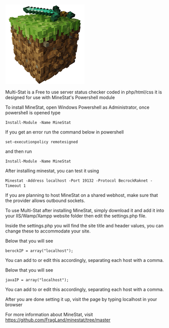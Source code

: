 ![Multi-Stat](https://github.com/Deadlineem/Multi-Stat/blob/398fce629c8af449be984356972f8f8273581dc0/images/logo.png)

Multi-Stat is a Free to use server status checker coded in php/html/css
it is designed for use with MineStat's Powershell module

To install MineStat, open Windows Powershell as Administrator, once powershell is opened type 

    Install-Module -Name MineStat

If you get an error run the command below in powershell

    set-executionpolicy remotesigned
    
and then run 

    Install-Module -Name MineStat

After installing minestat, you can test it using 

    Minestat -Address localhost -Port 19132 -Protocol BecrockRaknet -Timeout 1

If you are planning to host MineStat on a shared webhost, make sure 
that the provider allows outbound sockets.		     


To use Multi-Stat after installing MineStat, simply download it and
add it into your IIS/Wamp/Xampp website folder then edit the 
settings.php file.

Inside the settings.php you will find the site title and header
values, you can change these to accommodate your site.

Below that you will see 

    berockIP = array("localhost");
    
You can add to or edit this accordingly, separating each
host with a comma.

Below that you will see 

    javaIP = array("localhost");
    
You can add to or edit this accordingly, separating each
host with a comma.

After you are done setting it up, visit the page by typing
localhost in your browser


For more information about MineStat, visit https://github.com/FragLand/minestat/tree/master
